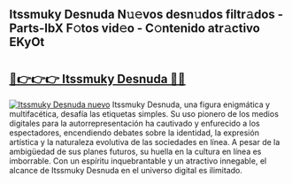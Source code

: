 ## Itssmuky Desnuda N𝚞𝚎vos desn𝚞dos filtr𝚊dos - Parts-IbX F𝚘tos vid𝚎o - C𝚘ntenido atr𝚊ctivo EKyOt

# <h2><a href="http://mb1ubi.tromn.icu/?c=Itssmuky+Desnuda">🔗👉👉👉 Itssmuky Desnuda 🔗🔗</a></h2>

[![Itssmuky Desnuda nuevo](https://i.imgur.com/pEAQMta.gif)](http://mb1ubi.tromn.icu/?c=Itssmuky+Desnuda)
Itssmuky Desnuda, una figura enigmática y multifacética, desafía las etiquetas simples. Su uso pionero de los medios digitales para la autorrepresentación ha cautivado y enfurecido a los espectadores, encendiendo debates sobre la identidad, la expresión artística y la naturaleza evolutiva de las sociedades en línea. A pesar de la ambigüedad de sus planes futuros, su huella en la cultura en línea es imborrable. Con un espíritu inquebrantable y un atractivo innegable, el alcance de Itssmuky Desnuda en el universo digital es ilimitado.

